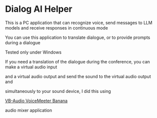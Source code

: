 # Dialog AI Helper

This is a PC application that can recognize voice, send messages to LLM models and receive responses in continuous mode

You can use this application to translate dialogue, or to provide prompts during a dialogue

Tested only under Windows

If you need a translation of the dialogue during the conference, you can make a virtual audio input 

and a virtual audio output and send the sound to the virtual audio output and 

simultaneously to your sound device, I did this using 

[VB-Audio VoiceMeeter Banana](https://vb-audio.com/Voicemeeter/banana.htm) 

audio mixer application